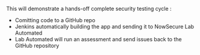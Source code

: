 This will demonstrate a hands-off complete security testing cycle :

- Comitting code to a GitHub repo
- Jenkins automatically building the app and sending it to NowSecure Lab Automated
- Lab Automated will run an assessment and send issues back to the GitHub repository
